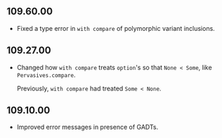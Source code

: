 ## 109.60.00

- Fixed a type error in `with compare` of polymorphic variant inclusions.

## 109.27.00

- Changed how `with compare` treats `option`'s so that `None < Some`,
  like `Pervasives.compare`.

    Previously, `with compare` had treated `Some < None`.

## 109.10.00

- Improved error messages in presence of GADTs.

